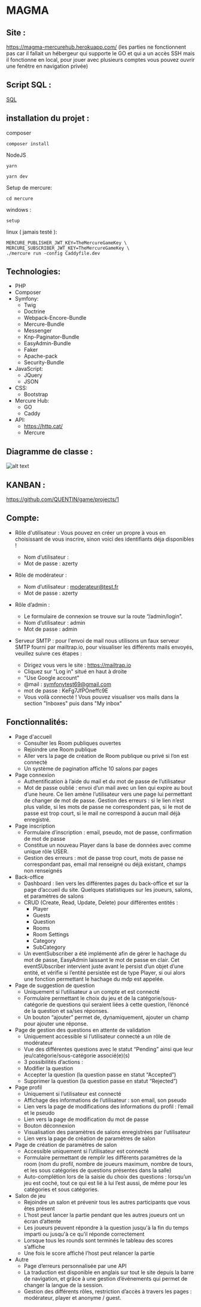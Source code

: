 # MAGMA #

## Site : ## 
https://magma-mercurehub.herokuapp.com/ 
(les parties ne fonctionnent pas car il fallait un hébergeur qui supporte le GO et qui a un accès SSH mais il fonctionne en local, pour jouer avec plusieurs comptes vous pouvez ouvrir une fenêtre en navigation privée)

## Script SQL : ##
[SQL](doc/game.sql) 

## installation du projet : ##

composer

    composer install

NodeJS

    yarn

    yarn dev

Setup de mercure:

    cd mercure

windows : 

    setup		

linux ( jamais testé ): 

    MERCURE_PUBLISHER_JWT_KEY=TheMercureGameKey \
    MERCURE_SUBSCRIBER_JWT_KEY=TheMercureGameKey \
    ./mercure run -config Caddyfile.dev



## Technologies: ##
- PHP
- Composer
- Symfony:
    - Twig
    - Doctrine
    - Webpack-Encore-Bundle
    - Mercure-Bundle
    - Messenger
    - Knp-Paginator-Bundle
    - EasyAdmin-Bundle
    - Faker
    - Apache-pack
    - Security-Bundle
- JavaScript:
    - JQuery
    - JSON
- CSS:
    - Bootstrap
- Mercure Hub:
    - GO
    - Caddy
- API:
    - https://http.cat/
    - Mercure

## Diagramme de classe : ##
![alt text](./doc/diagramme_de_classe.png)

## KANBAN : ##
https://github.com/QUENTlN/game/projects/1


## Compte: ##
- Rôle d'utilisateur :
  Vous pouvez en créer un propre à vous en choisissant de vous inscrire, sinon voici des identifiants déja disponibles !
  - Nom d’utilisateur :
  - Mot de passe : azerty

- Rôle de modérateur :
  - Nom d’utilisateur : moderateur@test.fr
  - Mot de passe : azerty

- Rôle d’admin :
  - Le formulaire de connexion se trouve sur la route “/admin/login”.
  - Nom d’utilisateur : admin
  - Mot de passe : admin
- Serveur SMTP : pour l'envoi de mail nous utilisons un faux serveur SMTP fourni par mailtrap.io, pour visualiser les différents mails envoyés, veuillez suivre ces étapes :
  - Dirigez vous vers le site : https://mailtrap.io
  - Cliquez sur "Log in" situé en haut à droite
  - "Use Google account"
  - @mail : symfonytest69@gmail.com
  - mot de passe : KeFg7JfPOneffc9E
  - Vous voilà connecté ! Vous pouvez visualiser vos mails dans la section "Inboxes" puis dans "My inbox"

## Fonctionnalités: ##
- Page d'accueil
    - Consulter les Room publiques ouvertes
    - Rejoindre une Room publique
    - Aller vers la page de création de Room publique ou privé si l’on est connecté
    - Un système de pagination affiche 10 salons par pages
- Page connexion
    - Authentification à l’aide du mail et du mot de passe de l’utilisateur
    - Mot de passe oublié : envoi d’un mail avec un lien qui expire au bout d’une heure. Ce lien amène l’utilisateur vers une page lui permettant de changer de mot de passe. Gestion des erreurs : si le lien n’est plus valide, si les mots de passe ne correspondent pas, si le mot de passe est trop court, si le mail ne correspond à aucun mail déjà enregistré. 
- Page inscription
    - Formulaire d’inscription : email, pseudo, mot de passe, confirmation de mot de passe
    - Constitue un nouveau Player dans la base de données avec comme unique rôle USER.
    - Gestion des erreurs : mot de passe trop court, mots de passe ne correspondant pas, email mal renseigné ou déjà existant, champs non renseignés
- Back-office
    - Dashboard : lien vers les différentes pages du back-office et sur la page d’accueil du site. Quelques statistiques sur les joueurs, salons, et paramètres de salons
    - CRUD (Create, Read, Update, Delete) pour différentes entités :
        - Player
        - Guests
        - Question
        - Rooms
        - Room Settings
        - Category
        - SubCategory
    - Un eventSubscriber a été implémenté afin de gérer le hachage du mot de passe, EasyAdmin laissant le mot de passe en clair. Cet eventSUbscriber intervient juste avant le persist d’un objet d’une entité, et vérifie si l’entité persistée est de type Player, si oui alors une fonction permettant le hachage du mdp est appelée.
- Page de suggestion de question
    - Uniquement si l’utilisateur a un compte et est connecté
    - Formulaire permettant le choix du jeu et de la catégorie/sous-catégorie de questions qui seraient liées à cette question, l’énoncé de la question et sa/ses réponses.
    - Un bouton “ajouter” permet de, dynamiquement, ajouter un champ pour ajouter une réponse.
- Page de gestion des questions en attente de validation
    - Uniquement accessible si l’utilisateur connecté a un rôle de modérateur
    - Vue des différentes questions avec le statut “Pending” ainsi que leur jeu/catégorie/sous-catégorie associé(e)(s)
    - 3 possibilités d’actions :
    - Modifier la question
    - Accepter la question (la question passe en statut “Accepted”)
    - Supprimer la question (la question passe en statut “Rejected”)
- Page profil
    - Uniquement si l’utilisateur est connecté
    - Affichage des informations de l’utilisateur : son email, son pseudo
    - Lien vers la page de modifications des informations du profil : l’email et le pseudo
    - Lien vers la page de modification du mot de passe
    - Bouton déconnexion
    - Visualisation des paramètres de salons enregistrées par l’utilisateur
    - Lien vers la page de création de paramètres de salon  
- Page de création de paramètres de salon
    - Accessible uniquement si l’utilisateur est connecté
    - Formulaire permettant de remplir les différents paramètres de la room (nom du profil, nombre de joueurs maximum, nombre de tours, et les sous catégories de questions présentes dans la salle)
    - Auto-complétion lors de la saisie du choix des questions : lorsqu’un jeu est coché, tout ce qui est lié à lui l’est aussi, de même pour les catégories et sous catégories.
- Salon de jeu
    - Rejoindre un salon et prévenir tous les autres participants que vous êtes présent
    - L’host peut lancer la partie pendant que les autres joueurs ont un écran d’attente
    - Les joueurs peuvent répondre à la question jusqu'à la fin du temps imparti ou jusqu'à ce qu’il réponde correctement
    - Lorsque tous les rounds sont terminés le tableau des scores s’affiche
    - Une fois le score affiché l’host peut relancer la partie
- Autre
    - Page d’erreurs personnalisée par une API
    - La traduction est disponible en anglais sur tout le site depuis la barre de navigation, et grâce à une gestion d’événements qui permet de changer la langue de la session.
    - Gestion des différents rôles, restriction d’accès à travers les pages : modérateur, player et anonyme / guest.
  


